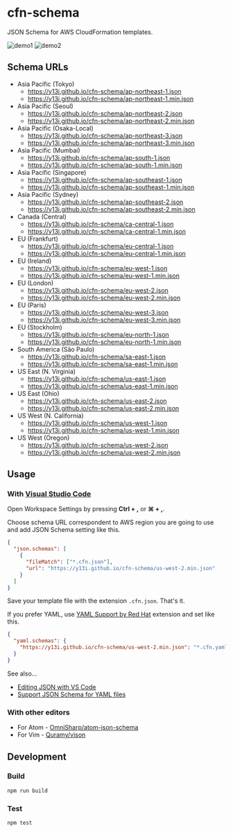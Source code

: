 # cfn-schema

JSON Schema for AWS CloudFormation templates.

![demo1](examples/1.gif)
![demo2](examples/2.gif)

## Schema URLs

- Asia Pacific (Tokyo)
  - https://y13i.github.io/cfn-schema/ap-northeast-1.json
  - https://y13i.github.io/cfn-schema/ap-northeast-1.min.json
- Asia Pacific (Seoul)
  - https://y13i.github.io/cfn-schema/ap-northeast-2.json
  - https://y13i.github.io/cfn-schema/ap-northeast-2.min.json
- Asia Pacific (Osaka-Local)
  - https://y13i.github.io/cfn-schema/ap-northeast-3.json
  - https://y13i.github.io/cfn-schema/ap-northeast-3.min.json
- Asia Pacific (Mumbai)
  - https://y13i.github.io/cfn-schema/ap-south-1.json
  - https://y13i.github.io/cfn-schema/ap-south-1.min.json
- Asia Pacific (Singapore)
  - https://y13i.github.io/cfn-schema/ap-southeast-1.json
  - https://y13i.github.io/cfn-schema/ap-southeast-1.min.json
- Asia Pacific (Sydney)
  - https://y13i.github.io/cfn-schema/ap-southeast-2.json
  - https://y13i.github.io/cfn-schema/ap-southeast-2.min.json
- Canada (Central)
  - https://y13i.github.io/cfn-schema/ca-central-1.json
  - https://y13i.github.io/cfn-schema/ca-central-1.min.json
- EU (Frankfurt)
  - https://y13i.github.io/cfn-schema/eu-central-1.json
  - https://y13i.github.io/cfn-schema/eu-central-1.min.json
- EU (Ireland)
  - https://y13i.github.io/cfn-schema/eu-west-1.json
  - https://y13i.github.io/cfn-schema/eu-west-1.min.json
- EU (London)
  - https://y13i.github.io/cfn-schema/eu-west-2.json
  - https://y13i.github.io/cfn-schema/eu-west-2.min.json
- EU (Paris)
  - https://y13i.github.io/cfn-schema/eu-west-3.json
  - https://y13i.github.io/cfn-schema/eu-west-3.min.json
- EU (Stockholm)
  - https://y13i.github.io/cfn-schema/eu-north-1.json
  - https://y13i.github.io/cfn-schema/eu-north-1.min.json
- South America (São Paulo)
  - https://y13i.github.io/cfn-schema/sa-east-1.json
  - https://y13i.github.io/cfn-schema/sa-east-1.min.json
- US East (N. Virginia)
  - https://y13i.github.io/cfn-schema/us-east-1.json
  - https://y13i.github.io/cfn-schema/us-east-1.min.json
- US East (Ohio)
  - https://y13i.github.io/cfn-schema/us-east-2.json
  - https://y13i.github.io/cfn-schema/us-east-2.min.json
- US West (N. California)
  - https://y13i.github.io/cfn-schema/us-west-1.json
  - https://y13i.github.io/cfn-schema/us-west-1.min.json
- US West (Oregon)
  - https://y13i.github.io/cfn-schema/us-west-2.json
  - https://y13i.github.io/cfn-schema/us-west-2.min.json

## Usage

### With [Visual Studio Code](https://code.visualstudio.com/)

Open Workspace Settings by pressing **Ctrl + ,** or **⌘ + ,**.

Choose schema URL correspondent to AWS region you are going to use and add JSON Schema setting like this.

```json
{
  "json.schemas": [
    {
      "fileMatch": ["*.cfn.json"],
      "url": "https://y13i.github.io/cfn-schema/us-west-2.min.json"
    }
  ]
}
```

Save your template file with the extension `.cfn.json`. That's it.

If you prefer YAML, use [YAML Support by Red Hat](https://marketplace.visualstudio.com/items?itemName=redhat.vscode-yaml) extension and set like this.

```json
{
  "yaml.schemas": {
    "https://y13i.github.io/cfn-schema/us-west-2.min.json": "*.cfn.yaml"
  }
}
```

See also...

- [Editing JSON with VS Code](https://code.visualstudio.com/docs/languages/json)
- [Support JSON Schema for YAML files](https://github.com/Microsoft/vscode/issues/1176)

### With other editors

- For Atom - [OmniSharp/atom-json-schema](https://github.com/OmniSharp/atom-json-schema)
- For Vim - [Quramy/vison](https://github.com/Quramy/vison)

## Development

### Build

```sh
npm run build
```

### Test

```sh
npm test
```
